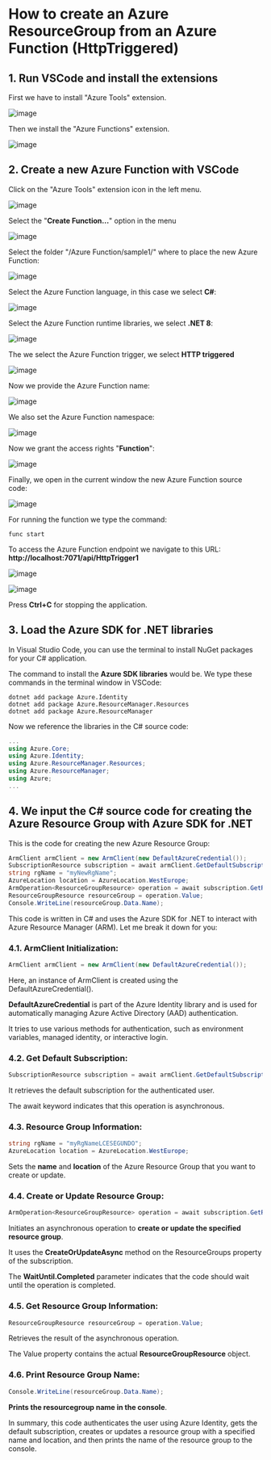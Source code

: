 # How to create an Azure ResourceGroup from an  Azure Function (HttpTriggered)

## 1. Run VSCode and install the extensions

First we have to install "Azure Tools" extension.

![image](https://github.com/luiscoco/Azure_SDK_Sample4_Create_AzureResourceGroup_with_AzureFunction/assets/32194879/f6940c98-fcdd-4933-885d-f4465a2acf18)

Then we install the "Azure Functions" extension.

![image](https://github.com/luiscoco/Azure_SDK_Sample4_Create_AzureResourceGroup_with_AzureFunction/assets/32194879/c6fbbd9a-a084-44c7-ba9c-b3ceab517f8a)

## 2. Create a new Azure Function with VSCode

Click on the "Azure Tools" extension icon in the left menu.

![image](https://github.com/luiscoco/Azure_SDK_Sample4_Create_AzureResourceGroup_with_AzureFunction/assets/32194879/fca0198a-9795-4135-936a-7533392f8b56)

Select the "**Create Function...**" option in the menu

![image](https://github.com/luiscoco/Azure_SDK_Sample4_Create_AzureResourceGroup_with_AzureFunction/assets/32194879/cda0af8c-4c0c-4f2d-bbb7-dd8052a02da2)

Select the folder "/Azure Function/sample1/" where to place the new Azure Function:

![image](https://github.com/luiscoco/Azure_SDK_Sample4_Create_AzureResourceGroup_with_AzureFunction/assets/32194879/8444ab5b-5fe2-44ce-a9d9-d21be3952c4f)

Select the Azure Function language, in this case we select **C#**:

![image](https://github.com/luiscoco/Azure_SDK_Sample4_Create_AzureResourceGroup_with_AzureFunction/assets/32194879/4e92a5b4-b601-4aca-9ed2-2f9aa7d60fad)

Select the Azure Function runtime libraries, we select **.NET 8**:

![image](https://github.com/luiscoco/Azure_SDK_Sample4_Create_AzureResourceGroup_with_AzureFunction/assets/32194879/46065dc3-a58e-4044-86a4-70324271e85b)

The we select the Azure Function trigger, we select **HTTP triggered**

![image](https://github.com/luiscoco/Azure_SDK_Sample4_Create_AzureResourceGroup_with_AzureFunction/assets/32194879/89636e89-362c-4af6-a661-9212572d2fc0)

Now we provide the Azure Function name:

![image](https://github.com/luiscoco/Azure_SDK_Sample4_Create_AzureResourceGroup_with_AzureFunction/assets/32194879/4b813e45-e0a9-4139-8d0b-85d033835abe)

We also set the Azure Function namespace: 

![image](https://github.com/luiscoco/Azure_SDK_Sample4_Create_AzureResourceGroup_with_AzureFunction/assets/32194879/7bdf2bbe-127f-4ccd-88fb-5ad412ead70d)

Now we grant the access rights "**Function**":

![image](https://github.com/luiscoco/Azure_SDK_Sample4_Create_AzureResourceGroup_with_AzureFunction/assets/32194879/d4f3ac00-fe36-43aa-a7b0-6222cac5eb57)

Finally, we open in the current window the new Azure Function source code:

![image](https://github.com/luiscoco/Azure_SDK_Sample4_Create_AzureResourceGroup_with_AzureFunction/assets/32194879/15858d08-d93f-4f42-9b22-4522df3fe0ca)

For running the function we type the command:

```
func start
```

To access the Azure Function endpoint we navigate to this URL: **http://localhost:7071/api/HttpTrigger1**

![image](https://github.com/luiscoco/Azure_SDK_Sample4_Create_AzureResourceGroup_with_AzureFunction/assets/32194879/0eb736c4-1d6e-4f24-bce6-de4ac9f2a7ee)

![image](https://github.com/luiscoco/Azure_SDK_Sample4_Create_AzureResourceGroup_with_AzureFunction/assets/32194879/3109dfc0-5898-44d3-a1ee-cc256d3a63f5)

Press **Ctrl+C** for stopping the application.

## 3. Load the Azure SDK for .NET libraries

In Visual Studio Code, you can use the terminal to install NuGet packages for your C# application. 
 
The command to install the **Azure SDK libraries** would be. We type these commands in the terminal window in VSCode:

```
dotnet add package Azure.Identity
dotnet add package Azure.ResourceManager.Resources
dotnet add package Azure.ResourceManager
```

Now we reference the libraries in the C# source code:

```csharp
...
using Azure.Core;
using Azure.Identity;
using Azure.ResourceManager.Resources;
using Azure.ResourceManager;
using Azure;
...
```

## 4. We input the C# source code for creating the Azure Resource Group with Azure SDK for .NET

This is the code for creating the new Azure Resource Group:

```csharp
ArmClient armClient = new ArmClient(new DefaultAzureCredential());
SubscriptionResource subscription = await armClient.GetDefaultSubscriptionAsync();
string rgName = "myNewRgName";
AzureLocation location = AzureLocation.WestEurope;
ArmOperation<ResourceGroupResource> operation = await subscription.GetResourceGroups().CreateOrUpdateAsync(WaitUntil.Completed, rgName, new ResourceGroupData(location));
ResourceGroupResource resourceGroup = operation.Value;
Console.WriteLine(resourceGroup.Data.Name);
```

This code is written in C# and uses the Azure SDK for .NET to interact with Azure Resource Manager (ARM). Let me break it down for you:

### 4.1. ArmClient Initialization:
```csharp
ArmClient armClient = new ArmClient(new DefaultAzureCredential());
```

Here, an instance of ArmClient is created using the DefaultAzureCredential().

**DefaultAzureCredential** is part of the Azure Identity library and is used for automatically managing Azure Active Directory (AAD) authentication.

It tries to use various methods for authentication, such as environment variables, managed identity, or interactive login.

### 4.2. Get Default Subscription:

```csharp
SubscriptionResource subscription = await armClient.GetDefaultSubscriptionAsync();
```

It retrieves the default subscription for the authenticated user. 

The await keyword indicates that this operation is asynchronous.

### 4.3. Resource Group Information:

```csharp
string rgName = "myRgNameLCESEGUNDO";
AzureLocation location = AzureLocation.WestEurope;
```

Sets the **name** and **location** of the Azure Resource Group that you want to create or update.

### 4.4. Create or Update Resource Group:

```csharp
ArmOperation<ResourceGroupResource> operation = await subscription.GetResourceGroups().CreateOrUpdateAsync(WaitUntil.Completed, rgName, new ResourceGroupData(location));
```

Initiates an asynchronous operation to **create or update the specified resource group**. 

It uses the **CreateOrUpdateAsync** method on the ResourceGroups property of the subscription. 

The **WaitUntil.Completed** parameter indicates that the code should wait until the operation is completed.

### 4.5. Get Resource Group Information:

```csharp
ResourceGroupResource resourceGroup = operation.Value;
```

Retrieves the result of the asynchronous operation. 

The Value property contains the actual **ResourceGroupResource** object.

### 4.6. Print Resource Group Name:

```csharp
Console.WriteLine(resourceGroup.Data.Name);
```

**Prints the resourcegroup name in the console**.

In summary, this code authenticates the user using Azure Identity, gets the default subscription, creates or updates a resource group with a specified name and location, and then prints the name of the resource group to the console.
